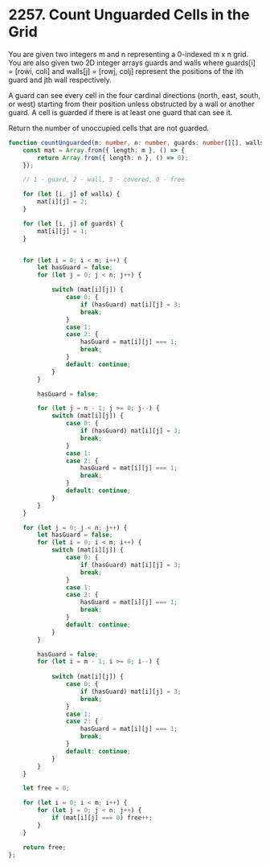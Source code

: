 # 2257. Count Unguarded Cells in the Grid

You are given two integers m and n representing a 0-indexed m x n grid. You are also given two 2D integer arrays guards and walls where guards[i] = [rowi, coli] and walls[j] = [rowj, colj] represent the positions of the ith guard and jth wall respectively.

A guard can see every cell in the four cardinal directions (north, east, south, or west) starting from their position unless obstructed by a wall or another guard. A cell is guarded if there is at least one guard that can see it.

Return the number of unoccupied cells that are not guarded.

```ts
function countUnguarded(m: number, n: number, guards: number[][], walls: number[][]): number {
    const mat = Array.from({ length: m }, () => {
        return Array.from({ length: n }, () => 0);
    });

    // 1 - guard, 2 - wall, 3 - covered, 0 - free

    for (let [i, j] of walls) {
        mat[i][j] = 2;
    }

    for (let [i, j] of guards) {
        mat[i][j] = 1;
    }


    for (let i = 0; i < m; i++) {
        let hasGuard = false;
        for (let j = 0; j < n; j++) {

            switch (mat[i][j]) {
                case 0: {
                    if (hasGuard) mat[i][j] = 3;
                    break;
                }
                case 1: 
                case 2: {
                    hasGuard = mat[i][j] === 1;
                    break;
                }
                default: continue;
            }
        }

        hasGuard = false;

        for (let j = n - 1; j >= 0; j--) {
            switch (mat[i][j]) {
                case 0: {
                    if (hasGuard) mat[i][j] = 3;
                    break;
                }
                case 1: 
                case 2: {
                    hasGuard = mat[i][j] === 1;
                    break;
                }
                default: continue;
            }
        }
    }

    for (let j = 0; j < n; j++) {
        let hasGuard = false;
        for (let i = 0; i < m; i++) {
            switch (mat[i][j]) {
                case 0: {
                    if (hasGuard) mat[i][j] = 3;
                    break;
                }
                case 1: 
                case 2: {
                    hasGuard = mat[i][j] === 1;
                    break;
                }
                default: continue;
            }
        }

        hasGuard = false;
        for (let i = m - 1; i >= 0; i--) {
            
            switch (mat[i][j]) {
                case 0: {
                    if (hasGuard) mat[i][j] = 3;
                    break;
                }
                case 1: 
                case 2: {
                    hasGuard = mat[i][j] === 1;
                    break;
                }
                default: continue;
            }
        }
    }

    let free = 0;

    for (let i = 0; i < m; i++) {
        for (let j = 0; j < n; j++) {
            if (mat[i][j] === 0) free++;
        }
    }

    return free;
};
```
